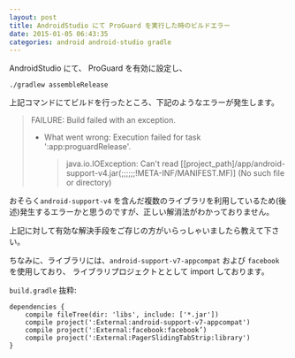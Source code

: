 ```yaml
---
layout: post
title: AndroidStudio にて ProGuard を実行した時のビルドエラー
date: 2015-01-05 06:43:35
categories: android android-studio gradle
---
```

<p>AndroidStudio にて、 ProGuard を有効に設定し、</p>

```
./gradlew assembleRelease
```

<p>上記コマンドにてビルドを行ったところ、下記のようなエラーが発生します。</p>

<blockquote>
  <p>FAILURE: Build failed with an exception.</p>
  
  <p><ul>
  <li>What went wrong: Execution failed for task ':app:proguardRelease'.</p>
  
  <blockquote>
    <p>java.io.IOException: Can't read [[project_path]/app/android-support-v4.jar(;;;;;;!META-INF/MANIFEST.MF)]
    (No such file or directory)</li>
    </ul></p>
  </blockquote>
</blockquote>

<p>おそらく<code>android-support-v4</code> を含んだ複数のライブラリを利用しているため(後述)発生するエラーかと思うのですが、正しい解消法がわかっておりません。</p>

<p>上記に対して有効な解決手段をご存じの方がいらっしゃいましたら教えて下さい。</p>

<p>ちなみに、ライブラリには、<code>android-support-v7-appcompat</code> および <code>facebook</code> を使用しており、
ライブラリプロジェクトととして import しております。</p>

<p><code>build.gradle</code> 抜粋:</p>

```
dependencies {
    compile fileTree(dir: 'libs', include: ['*.jar'])
    compile project(':External:android-support-v7-appcompat')
    compile project(':External:facebook:facebook’)
    compile project(':External:PagerSlidingTabStrip:library')
}
```
